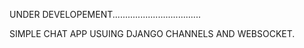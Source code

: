 UNDER DEVELOPEMENT...................................

SIMPLE CHAT APP USUING DJANGO CHANNELS AND WEBSOCKET. 
